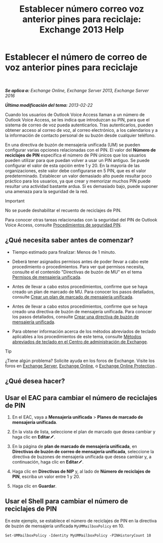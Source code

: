 ﻿---
title: 'Establecer número correo voz anterior pines para reciclaje: Exchange 2013 Help'
TOCTitle: Establecer el número de correo de voz anterior pines para reciclaje
ms:assetid: b094e68e-c493-4576-a6b1-4c780e635405
ms:mtpsurl: https://technet.microsoft.com/es-es/library/Bb124254(v=EXCHG.150)
ms:contentKeyID: 50556860
ms.date: 05/22/2018
mtps_version: v=EXCHG.150
ms.translationtype: MT
---

# Establecer el número de correo de voz anterior pines para reciclaje

 

_**Se aplica a:** Exchange Online, Exchange Server 2013, Exchange Server 2016_

_**Última modificación del tema:** 2013-02-22_

Cuando los usuarios de Outlook Voice Access llaman a un número de Outlook Voice Access, se les indica que introduzcan su PIN, para que el sistema de correo de voz pueda autenticarlos. Tras autenticarlos, pueden obtener acceso al correo de voz, al correo electrónico, a los calendarios y a la información de contacto personal de su buzón desde cualquier teléfono.

En una directiva de buzón de mensajería unificada (UM) se pueden configurar varias opciones relacionadas con el PIN. El valor del **Número de reciclajes de PIN** especifica el número de PIN únicos que los usuarios pueden utilizar para que puedan volver a usar un PIN antiguo. Se puede configurar el valor de esta opción entre 1 y 20. En la mayoría de las organizaciones, este valor debe configurarse en 5 PIN, que es el valor predeterminado. Establecer un valor demasiado alto puede resultar poco práctico para los usuarios, ya que crear y memorizar muchos PIN puede resultar una actividad bastante ardua. Si es demasiado bajo, puede suponer una amenaza para la seguridad de la red.


> [!IMPORTANT]
> No se puede deshabilitar el recuento de reciclajes de PIN.



Para conocer otras tareas relacionadas con la seguridad del PIN de Outlook Voice Access, consulte [Procedimientos de seguridad PIN](pin-security-procedures-exchange-2013-help.md).

## ¿Qué necesita saber antes de comenzar?

  - Tiempo estimado para finalizar: Menos de 1 minuto.

  - Deberá tener asignados permisos antes de poder llevar a cabo este procedimiento o procedimientos. Para ver qué permisos necesita, consulte el el contenido "Directivas de buzón de MU" en el tema [Permisos de mensajería unificada](unified-messaging-permissions-exchange-2013-help.md).

  - Antes de llevar a cabo estos procedimientos, confirme que se haya creado un plan de marcado de MU. Para conocer los pasos detallados, consulte [Crear un plan de marcado de mensajería unificada](create-a-um-dial-plan-exchange-2013-help.md).

  - Antes de llevar a cabo estos procedimientos, confirme que se haya creado una directiva de buzón de mensajería unificada. Para conocer los pasos detallados, consulte [Crear una directiva de buzón de mensajería unificada](create-a-um-mailbox-policy-exchange-2013-help.md).

  - Para obtener información acerca de los métodos abreviados de teclado aplicables a los procedimientos de este tema, consulte [Métodos abreviados de teclado en el Centro de administración de Exchange](keyboard-shortcuts-in-the-exchange-admin-center-exchange-online-protection-help.md).


> [!TIP]
> ¿Tiene algún problema? Solicite ayuda en los foros de Exchange. Visite los foros en <A href="https://go.microsoft.com/fwlink/p/?linkid=60612">Exchange Server</A>, <A href="https://go.microsoft.com/fwlink/p/?linkid=267542">Exchange Online</A>, o <A href="https://go.microsoft.com/fwlink/p/?linkid=285351">Exchange Online Protection</A>..



## ¿Qué desea hacer?

## Usar el EAC para cambiar el número de reciclajes de PIN

1.  En el EAC, vaya a **Mensajería unificada** \> **Planes de marcado de mensajería unificada**.

2.  En la vista de lista, seleccione el plan de marcado que desea cambiar y haga clic en **Editar**![Icono Editar](images/Bb124582.6f53ccb2-1f13-4c02-bea0-30690e6ea71d(EXCHG.150).gif "Icono Editar").

3.  En la página de **plan de marcado de mensajería unificada**, en **Directivas de buzón de correo de mensajería unificada**, seleccione la directiva de buzones de mensajería unificada que desea cambiar y, a continuación, haga clic en **Editar**![Icono Editar](images/Bb124582.6f53ccb2-1f13-4c02-bea0-30690e6ea71d(EXCHG.150).gif "Icono Editar").

4.  Haga clic en **Directivas de NIP** y, al lado de **Número de reciclajes de PIN**, escriba un valor entre 1 y 20.

5.  Haga clic en **Guardar**.

## Usar el Shell para cambiar el número de reciclajes de PIN

En este ejemplo, se establece el número de reciclajes de PIN en la directiva de buzón de mensajería unificada `MyUMMailboxPolicy` en 10.

    Set-UMMailboxPolicy -Identity MyUMMailboxPolicy -PINHistoryCount 10

